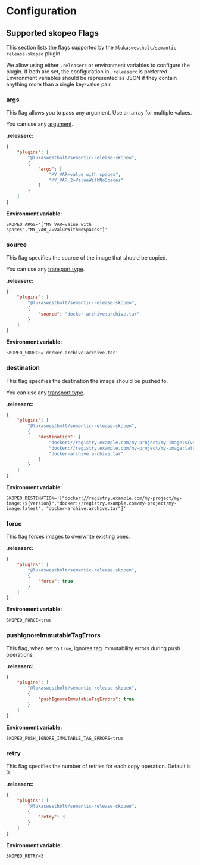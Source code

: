 # Configuration

## Supported skopeo Flags

This section lists the flags supported by the `@lukaswestholt/semantic-release-skopeo` plugin.

We allow using either `.releaserc` or environment variables to configure the plugin. If both are set, the configuration in `.releaserc` is preferred. Environment variables should be represented as JSON if they contain anything more than a single key-value pair.

### args

This flag allows you to pass any argument. Use an array for multiple values.

You can use any [argument](https://github.com/containers/skopeo/blob/855cfb2f230d817b5d353de377069ee3840511fd/docs/skopeo-copy.1.md).

**.releaserc:**

```json
{
    "plugins": [
        "@lukaswestholt/semantic-release-skopeo",
        {
            "args": [
                "MY_VAR=value with spaces",
                "MY_VAR_2=ValueWithNoSpaces"
            ]
        }
    ]
}
```

**Environment variable:**

```shell
SKOPEO_ARGS='["MY_VAR=value with spaces","MY_VAR_2=ValueWithNoSpaces"]'
```

### source

This flag specifies the source of the image that should be copied.

You can use any [transport type](https://github.com/containers/skopeo/blob/main/docs/skopeo.1.md#image-names).

**.releaserc:**

```json
{
    "plugins": [
        "@lukaswestholt/semantic-release-skopeo",
        {
            "source": "docker-archive:archive.tar"
        }
    ]
}
```

**Environment variable:**

```shell
SKOPEO_SOURCE='docker-archive:archive.tar'
```

### destination

This flag specifies the destination the image should be pushed to.

You can use any [transport type](https://github.com/containers/skopeo/blob/main/docs/skopeo.1.md#image-names).

**.releaserc:**

```json
{
    "plugins": [
        "@lukaswestholt/semantic-release-skopeo",
        {
            "destination": [
                "docker://registry.example.com/my-project/my-image:${version}",
                "docker://registry.example.com/my-project/my-image:latest",
                "docker-archive:archive.tar"
            ]
        }
    ]
}
```

**Environment variable:**

```shell
SKOPEO_DESTINATION='["docker://registry.example.com/my-project/my-image:\${version}","docker://registry.example.com/my-project/my-image:latest", "docker-archive:archive.tar"]'
```


### force

This flag forces images to overwrite existing ones.

**.releaserc:**

```json
{
    "plugins": [
        "@lukaswestholt/semantic-release-skopeo",
        {
            "force": true
        }
    ]
}
```

**Environment variable:**

```shell
SKOPEO_FORCE=true
```

### pushIgnoreImmutableTagErrors

This flag, when set to `true`, ignores tag immutability errors during push operations.

**.releaserc:**

```json
{
    "plugins": [
        "@lukaswestholt/semantic-release-skopeo",
        {
            "pushIgnoreImmutableTagErrors": true
        }
    ]
}
```

**Environment variable:**

```shell
SKOPEO_PUSH_IGNORE_IMMUTABLE_TAG_ERRORS=true
```

### retry

This flag specifies the number of retries for each copy operation. Default is 0.

**.releaserc:**

```json
{
    "plugins": [
        "@lukaswestholt/semantic-release-skopeo",
        {
            "retry": 3
        }
    ]
}
```

**Environment variable:**

```shell
SKOPEO_RETRY=3
```
